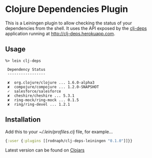 
# Clojure Dependencies Plugin

This is a Leiningen plugin to allow checking the status of your dependencies
from the shell.  It uses the API exposed by the
[clj-deps](https://github.com/rodnaph/clj-deps) application running at
http://clj-deps.herokuapp.com.

## Usage

```
%> lein clj-deps

 Dependency Status
 -----------------

 ✘  org.clojure/clojure ... 1.6.0-alpha3
 ✘  compojure/compojure ... 1.2.0-SNAPSHOT
 ✓  salesforce/salesforce
 ✘  cheshire/cheshire ... 5.3.1
 ✘  ring-mock/ring-mock ... 0.1.5
 ✘  ring/ring-devel ... 1.2.1

```

## Installation

Add this to your _~/.lein/profiles.clj_ file, for example...

```clojure
{:user {:plugins [[rodnaph/clj-deps-leiningen "0.1.0"]]}}
```

Latest version can be found on
[Clojars](https://clojars.org/rodnaph/clj-deps-leiningen)

